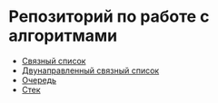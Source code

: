 # Репозиторий по работе с алгоритмами

* [Связный список](src/data-structures/LinkedList)
* [Двунаправленный cвязный список](src/data-structures/DoublyLinkedList)
* [Очередь](src/data-structures/Queque)
* [Стек](src/data-structures/Stack)